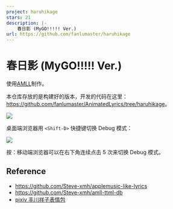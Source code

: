 ```yaml
---
project: haruhikage
stars: 21
description: |-
    春日影 (MyGO!!!!! Ver.)
url: https://github.com/fanlumaster/haruhikage
---
```


# 春日影 (MyGO!!!!! Ver.)

使用[AMLL](https://github.com/Steve-xmh/applemusic-like-lyrics)制作。

本仓库存放的是构建好的版本，开发的代码在这里：<https://github.com/fanlumaster/AnimatedLyrics/tree/haruhikage>。

![](https://i.postimg.cc/sD3yYF91/image.png)

桌面端浏览器用 `<Shift-D>` 快捷键切换 Debug 模式：

![](https://i.postimg.cc/63Vgq3Pc/image.png)

按：移动端浏览器可以在右下角连续点击 5 次来切换 Debug 模式。

## Reference

- <https://github.com/Steve-xmh/applemusic-like-lyrics>
- <https://github.com/Steve-xmh/amll-ttml-db>
- [pixiv 丰川祥子表情包](https://www.pixiv.net/artworks/124502385)


